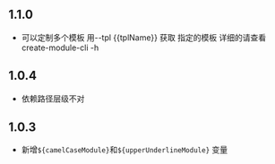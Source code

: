## 1.1.0
- 可以定制多个模板 用--tpl  {{tplName}} 获取 指定的模板 详细的请查看 create-module-cli -h

## 1.0.4

- 依赖路径层级不对

## 1.0.3

- 新增`${camelCaseModule}`和`${upperUnderlineModule}` 变量
